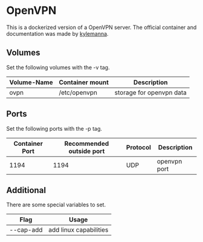 # OpenVPN
This is a dockerized version of a OpenVPN server.
The official container and documentation was made by [kylemanna](https://hub.docker.com/r/kylemanna/openvpn).

## Volumes
Set the following volumes with the -v tag.

| Volume-Name      | Container mount | Description              |
| ---------------- | --------------- | ------------------------ |
| ovpn             | /etc/openvpn    | storage for openvpn data |

## Ports
Set the following ports with the -p tag.

| Container Port | Recommended outside port | Protocol | Description  |
| -------------- | ------------------------ | -------- | ------------ |
| 1194           | 1194                     | UDP      | openvpn port |

## Additional
There are some special variables to set.

| Flag      | Usage                  |
| --------- | ---------------------- |
| --cap-add | add linux capabilities |
